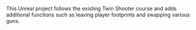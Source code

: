 This Unreal project follows the existing Twin Shooter course and adds additional functions such as leaving player footprints and swapping various guns.
